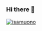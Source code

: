 ### Hi there 👋

<p align="left"> 
  <a href="https://github.com/isamuono/isamuono/">
    <img src="https://isamuono.com/ghpvc/?username=isamuono" alt="isamuono" />
  </a>
</p>

<!--
**isamuono/isamuono** is a ✨ _special_ ✨ repository because its `README.md` (this file) appears on your GitHub profile.

Here are some ideas to get you started:

- 🔭 I’m currently working on ...
- 🌱 I’m currently learning ...
- 👯 I’m looking to collaborate on ...
- 🤔 I’m looking for help with ...
- 💬 Ask me about ...
- 📫 How to reach me: ...
- 😄 Pronouns: ...
- ⚡ Fun fact: ...
-->
